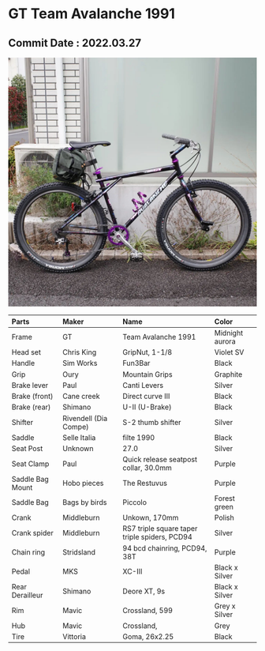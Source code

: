 # GT Team Avalanche 1991

## Commit Date : 2022.03.27

<img src=photo_000.jpg width=640></img>

| Parts  | Maker | Name | Color|
|:-------|:------|:-----|:-----|
| Frame            | GT                    | Team Avalanche 1991                           | Midnight aurora |
| Head set         | Chris King            | GripNut, 1-1/8                                | Violet SV |
| Handle           | Sim Works             | Fun3Bar                                       | Black    |
| Grip             | Oury                  | Mountain Grips                                | Graphite |
| Brake lever      | Paul                  | Canti Levers                                  | Silver   |
| Brake (front)    | Cane creek            | Direct curve III                              | Black  |
| Brake (rear)     | Shimano               | U-II (U-Brake)                                | Black  |
| Shifter          | Rivendell (Dia Compe) | S-2 thumb shifter                             | Silver |
| Saddle           | Selle Italia          | filte 1990                                    | Black  |
| Seat Post        | Unknown               | 27.0                                          | Silver |
| Seat Clamp       | Paul                  | Quick release seatpost collar, 30.0mm         | Purple |
| Saddle Bag Mount | Hobo pieces           | The Restuvus                                  | Purple |
| Saddle Bag       | Bags by birds         | Piccolo                                       | Forest green |
| Crank            | Middleburn            | Unkown, 170mm                                 | Polish |
| Crank spider     | Middleburn            | RS7 triple square taper triple spiders, PCD94 | Silver |
| Chain ring       | Stridsland            | 94 bcd chainring, PCD94, 38T                  | Purple |
| Pedal            | MKS                   | XC-III                                        | Black x Silver |
| Rear Derailleur  | Shimano               | Deore XT, 9s                                  | Black x Silver |
| Rim              | Mavic                 | Crossland, 599                                | Grey x Silver |
| Hub              | Mavic                 | Crossland,                                    | Grey |
| Tire             | Vittoria              | Goma, 26x2.25                                 | Black |

